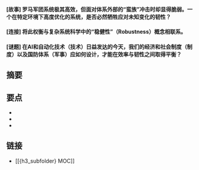 #### [故事] 罗马军团系统极其高效，但面对体系外部的“蛮族”冲击时却显得脆弱。一个在特定环境下高度优化的系统，是否必然牺牲应对未知变化的韧性？


#### [连接] 将此权衡与复杂系统科学中的“稳健性”（Robustness）概念相联系。


#### [谜题] 在AI和自动化技术（技术）日益发达的今天，我们的经济和社会制度（制度）以及国防体系（军事）应如何设计，才能在效率与韧性之间取得平衡？


## 摘要


## 要点

- 
- 
- 

## 链接

- [[{h3_subfolder} MOC]]

